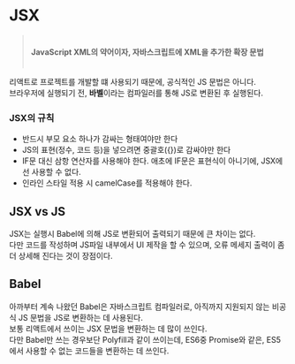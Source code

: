 # JSX
  > ㅤ  
  > **JavaScript XML의 약어이자, 자바스크립트에 XML을 추가한 확장 문법**  
  > ㅤ
  
  리액트로 프로젝트를 개발할 떄 사용되기 때문에, 공식적인 JS 문법은 아니다.  
  브라우저에 실행되기 전, **바벨**이라는 컴파일러를 통해 JS로 변환된 후 실행된다.  

  ### JSX의 규칙
  - 반드시 부모 요소 하나가 감싸는 형태여야만 한다
  - JS의 표현(정수, 코드 등)을 넣으려면 중괄호({})로 감싸야만 한다
  - IF문 대신 삼항 연산자를 사용해야 한다.
    애초에 IF문은 표현식이 아니기에, JSX에선 사용할 수 없다.
  - 인라인 스타일 적용 시 camelCase를 적용해야 한다.

## JSX vs JS
  JSX는 실행시 Babel에 의해 JS로 변환되어 출력되기 때문에 큰 차이는 없다.  
  다만 코드를 작성하며 JS파일 내부에서 UI 제작을 할 수 있으며, 오류 메세지 출력이 좀 더 상세해 진다는 것이 장점이다.

## Babel
  아까부터 계속 나왔던 Babel은 자바스크립트 컴파일러로, 아직까지 지원되지 않는 비공식 JS 문법을 JS로 변환하는 데 사용된다.  
  보통 리액트에서 쓰이는 JSX 문법을 변환하는 데 많이 쓰인다.  
  다만 Babel만 쓰는 경우보단 Polyfill과 같이 쓰이는데, ES6중 Promise와 같은, ES5에서 사용할 수 없는 코드들을 변환하는 데 쓰인다.